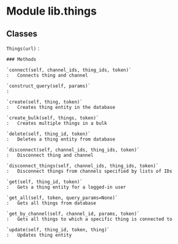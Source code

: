 Module lib.things
=================

Classes
-------

`Things(url)`
:   

    ### Methods

    `connect(self, channel_ids, thing_ids, token)`
    :   Connects thing and channel

    `construct_query(self, params)`
    :

    `create(self, thing, token)`
    :   Creates thing entity in the database

    `create_bulk(self, things, token)`
    :   Creates multiple things in a bulk

    `delete(self, thing_id, token)`
    :   Deletes a thing entity from database

    `disconnect(self, channel_ids, thing_ids, token)`
    :   Disconnect thing and channel

    `disconnect_things(self, channel_ids, thing_ids, token)`
    :   Disconnect things from channels specified by lists of IDs

    `get(self, thing_id, token)`
    :   Gets a thing entity for a logged-in user

    `get_all(self, token, query_params=None)`
    :   Gets all things from database

    `get_by_channel(self, channel_id, params, token)`
    :   Gets all things to which a specific thing is connected to

    `update(self, thing_id, token, thing)`
    :   Updates thing entity